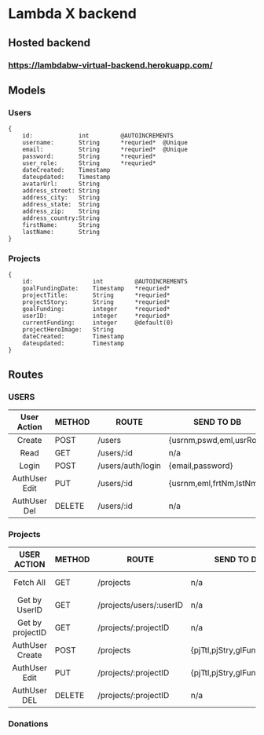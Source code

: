 # Lambda X backend

## Hosted backend

### https://lambdabw-virtual-backend.herokuapp.com/

## Models

### Users

```
{
    id:             int         @AUTOINCREMENTS
    username:       String      *requried*  @Unique
    email:          String      *requried*  @Unique
    password:       String      *requried*
    user_role:      String      *requried*
    dateCreated:    Timestamp
    dateupdated:    Timestamp
    avatarUrl:      String
    address_street: String
    address_city:   String
    address_state:  String
    address_zip:    String
    address_country:String
    firstName:      String
    lastName:       String
}
```

### Projects

```
{
    id:                 int         @AUTOINCREMENTS
    goalFundingDate:    Timestamp   *requried*
    projectTitle:       String      *requried*
    projectStory:       String      *requried*
    goalFunding:        integer     *requried*
    userID:             integer     *requried*
    currentFunding:     integer     @default(0)
    projectHeroImage:   String
    dateCreated:        Timestamp
    dateupdated:        Timestamp
}
```

## Routes

### USERS

|  User Action  | METHOD | ROUTE             | SEND TO DB               | DB REPLIES     |
| :-----------: | ------ | ----------------- | ------------------------ | -------------- |
|    Create     | POST   | /users            | {usrnm,pswd,eml,usrRole} | {token, user } |
|     Read      | GET    | /users/:id        | n/a                      | {userInfo}     |
|     Login     | POST   | /users/auth/login | {email,password}         | {token, user } |
| AuthUser Edit | PUT    | /users/:id        | {usrnm,eml,frtNm,lstNm}  | {Success/Fail} |
| AuthUser Del  | DELETE | /users/:id        | n/a                      | {Success/Fail} |

### Projects

|   USER ACTION    | METHOD | ROUTE                   | SEND TO DB                  | DB REPLIES           |
| :--------------: | ------ | ----------------------- | --------------------------- | -------------------- |
|    Fetch All     | GET    | /projects               | n/a                         | [{all projects}...]  |
|  Get by UserID   | GET    | /projects/users/:userID | n/a                         | [{user projects}...] |
| Get by projectID | GET    | /projects/:projectID    | n/a                         | [{user projects}...] |
| AuthUser Create  | POST   | /projects               | {pjTtl,pjStry,glFund,usrID} | {project}            |
|  AuthUser Edit   | PUT    | /projects/:projectID    | {pjTtl,pjStry,glFund,usrID} | {project}            |
|   AuthUser DEL   | DELETE | /projects/:projectID    | n/a                         | {success/fail}       |

### Donations
